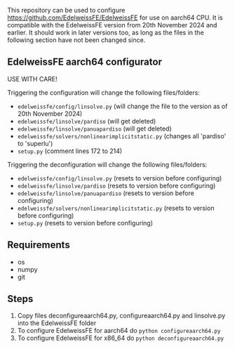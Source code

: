 This repository can be used to configure https://github.com/EdelweissFE/EdelweissFE for use on aarch64 CPU.
It is compatible with the EdelweissFE version from 20th November 2024 and earlier. 
It should work in later versions too, as long as the files in the following section have not been changed since.

EdelweissFE aarch64 configurator
--------------------------------

USE WITH CARE!

Triggering the configuration will change the following files/folders:
* `edelweissfe/config/linsolve.py` 						(will change the file to the version as of 20th November 2024)
* `edelweissfe/linsolve/pardiso` 						(will get deleted)
* `edelweissfe/linsolve/panuapardiso` 					(will get deleted)
* `edelweissfe/solvers/nonlinearimplicitstatic.py` 	(changes all 'pardiso' to 'superlu')
* `setup.py`												(comment lines 172 to 214)

Triggering the deconfiguration will change the following files/folders:
* `edelweissfe/config/linsolve.py` 						(resets to version before configuring)
* `edelweissfe/linsolve/pardiso` 						(resets to version before configuring)
* `edelweissfe/linsolve/panuapardiso` 					(resets to version before configuring)
* `edelweissfe/solvers/nonlinearimplicitstatic.py` 	(resets to version before configuring)
* `setup.py`												(resets to version before configuring)


Requirements
------------
* os
* numpy
* git


Steps
-----
1. Copy files deconfigureaarch64.py, configureaarch64.py and linsolve.py into the EdelweissFE folder
2. To configure EdelweissFE for aarch64 do `python configureaarch64.py`
3. To configure EdelweissFE for x86_64 do `python deconfigureaarch64.py`
